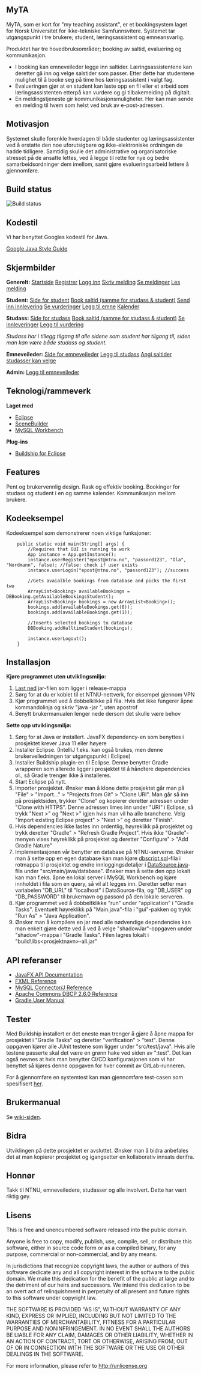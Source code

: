 ## MyTA
MyTA, som er kort for "my teaching assistant", er et bookingsystem laget for Norsk Universitet for Ikke-tekniske Samfunnsvitere. Systemet tar utgangspunkt i tre brukere; student, læringsassistent og emneansvarlig.

Produktet har tre hovedbruksområder; booking av saltid, evaluering og kommunikasjon. 

* I booking kan emneveileder legge inn saltider. Læringsassistentene kan deretter gå inn og velge salstider som passer. Etter dette har studentene mulighet til å booke seg på time hos læringsassistent i valgt fag.
* Evalueringen gjør at en student kan laste opp en fil eller et arbeid som læringsassistenten etterpå kan vurdere og gi tilbakemelding på digitalt. 
* En meldingstjeneste gir kommunikasjonsmuligheter. Her kan man sende en melding til hvem som helst ved bruk av e-post-adressen.

## Motivasjon
Systemet skulle forenkle hverdagen til både studenter og læringsassistenter ved å erstatte den noe uforutsigbare og ikke-elektroniske ordningen de hadde tidligere. Samtidig skulle det administrative og organisatoriske stresset på de ansatte lettes, ved å legge til rette for nye og bedre samarbeidsordninger dem imellom, samt gjøre evalueringsarbeid lettere å gjennomføre. 


## Build status
![Build status](https://gitlab.stud.idi.ntnu.no/programvareutvikling-v19/gruppe-18/badges/master/build.svg)

## Kodestil
Vi har benyttet Googles kodestil for Java.

[Google Java Style Guide](https://google.github.io/styleguide/javaguide.html)
 
## Skjermbilder
**Generelt:**
[Startside](https://gitlab.stud.idi.ntnu.no/programvareutvikling-v19/gruppe-18/wikis/uploads/39aeab2301a6e21659cb7196d3073bd9/home.PNG)
[Registrer](https://gitlab.stud.idi.ntnu.no/programvareutvikling-v19/gruppe-18/wikis/uploads/dee04af6a46149a072a90658f3cb5ade/register.PNG)
[Logg inn](https://gitlab.stud.idi.ntnu.no/programvareutvikling-v19/gruppe-18/wikis/uploads/931020e275b48f0e6f06f59a8ce3f97b/login.PNG)
[Skriv melding](https://gitlab.stud.idi.ntnu.no/programvareutvikling-v19/gruppe-18/wikis/uploads/884c35ed0876e79ffc007e430de5be6f/writemessage.PNG)
[Se meldinger](https://gitlab.stud.idi.ntnu.no/programvareutvikling-v19/gruppe-18/wikis/uploads/07050a8e1d8140a840527ff22bd17d30/viewmessages.PNG)
[Les melding](https://gitlab.stud.idi.ntnu.no/programvareutvikling-v19/gruppe-18/wikis/uploads/7702965156e0833baf4140dbd41258cc/readmessage.PNG)

**Student:**
[Side for student](https://gitlab.stud.idi.ntnu.no/programvareutvikling-v19/gruppe-18/wikis/uploads/e1ab21869e9adbc025b4bf3c650f508d/studentpage.PNG)
[Book saltid (samme for studass & student)](https://gitlab.stud.idi.ntnu.no/programvareutvikling-v19/gruppe-18/wikis/uploads/0274c86e803443c358b1e1a9c84a7f30/bookassistanttimes.PNG)
[Send inn innlevering](https://gitlab.stud.idi.ntnu.no/programvareutvikling-v19/gruppe-18/wikis/uploads/fccfae15f0264683775734ff05992ee4/uploadassignment.PNG)
[Se vurderinger](https://gitlab.stud.idi.ntnu.no/programvareutvikling-v19/gruppe-18/wikis/uploads/27da5d0dfaa55e8f1af1a417603d32bc/viewevaluations.PNG)
[Legg til emne](https://gitlab.stud.idi.ntnu.no/programvareutvikling-v19/gruppe-18/wikis/uploads/67f94fdde1c70490f2c4790b6368d975/addsubject.PNG)
[Kalender](https://gitlab.stud.idi.ntnu.no/programvareutvikling-v19/gruppe-18/wikis/uploads/f9d6e57ee8a67fb0f2ba95798575b114/calendar.PNG)

**Studass:**
[Side for studass](https://gitlab.stud.idi.ntnu.no/programvareutvikling-v19/gruppe-18/wikis/uploads/47f077d6b696a15eeabb7aa26a4f4b8b/assistantpage.PNG)
[Book saltid (samme for studass & student)](https://gitlab.stud.idi.ntnu.no/programvareutvikling-v19/gruppe-18/wikis/uploads/0274c86e803443c358b1e1a9c84a7f30/bookassistanttimes.PNG)
[Se innleveringer](https://gitlab.stud.idi.ntnu.no/programvareutvikling-v19/gruppe-18/wikis/uploads/35eb5b94491ee935c9e6df67c7bde47a/viewassignments.PNG)
[Legg til vurdering](https://gitlab.stud.idi.ntnu.no/programvareutvikling-v19/gruppe-18/wikis/uploads/612e8acff67969d3f09e121ae91fbdd6/addevaluation.PNG)


*Studass har i tillegg tilgang til alle sidene som student har tilgang til, siden man kan være både studass og student.*

**Emneveileder:**
[Side for emneveileder](https://gitlab.stud.idi.ntnu.no/programvareutvikling-v19/gruppe-18/wikis/uploads/096437f4cd6db8787f10d4b98356ab15/supervisorpage.PNG)
[Legg til studass](https://gitlab.stud.idi.ntnu.no/programvareutvikling-v19/gruppe-18/wikis/uploads/9108f2e4781a7146e4d977f586ebc8a8/addassistant.PNG)
[Angi saltider studasser kan velge](https://gitlab.stud.idi.ntnu.no/programvareutvikling-v19/gruppe-18/wikis/uploads/d59a6c69c838d3f1835c6d4aff18ab1e/addassistanttimes.PNG)

**Admin:**
[Legg til emneveileder](https://gitlab.stud.idi.ntnu.no/programvareutvikling-v19/gruppe-18/wikis/uploads/17fb5d94321b75639d0b50f5030a9c77/addsupervisor.PNG)

## Teknologi/rammeverk
**Laget med**
- [Eclipse](https://www.eclipse.org/)
- [SceneBuilder](https://gluonhq.com/products/scene-builder/)
- [MySQL Workbench](https://www.mysql.com/products/workbench/)

**Plug-ins**
- [Buildship for Eclipse](https://projects.eclipse.org/projects/tools.buildship)

## Features
Pent og brukervennlig design. Rask og effektiv booking. Bookinger for studass og student i en og samme kalender. Kommunikasjon mellom brukere.

## Kodeeksempel
Kodeeksempel som demonstrerer noen viktige funksjoner:

```
	public static void main(String[] args) {
		//Requires that GUI is running to work
		App instance = App.getInstance();
		instance.userRegister("epost@ntnu.no", "passord123", "Ola", "Nordmann", false); //false: check if user exists
		instance.userLogin("epost@ntnu.no", "passord123"); //success
		
		//Gets avaialble bookings from database and picks the first two
		ArrayList<Booking> availableBookings = DBBooking.getAvailableBookingsStudent();
		ArrayList<Booking> bookings = new ArrayList<Booking>();
		bookings.add(availableBookings.get(0));
		bookings.add(availableBookings.get(1));
		
		//Inserts selected bookings to database
		DBBooking.addHalltimeStudent(bookings);
		
		instance.userLogout();
	}
```


## Installasjon
**Kjøre programmet uten utviklingsmiljø:**
1. [Last ned](release/myTA.jar) jar-filen som ligger i release-mappa
2. Sørg for at du er koblet til et NTNU-nettverk, for eksempel gjennom VPN
3. Kjør programmet ved å dobbelklikke på fila. Hvis det ikke fungerer åpne kommandolinja og skriv "java -jar <bane til fila>", uten apostrof
4. Benytt brukermanualen lenger nede dersom det skulle være behov

**Sette opp utviklingsmiljø:**
1.  Sørg for at Java er installert. JavaFX dependency-en som benyttes i prosjektet krever Java 11 eller høyere
2.  Installer Eclipse. (IntelliJ f.eks. kan også brukes, men denne brukerveiledningen tar utgangspunkt i Eclipse)
3.  Installer Buildship plugin-en til Eclipse. Denne benytter Gradle wrapperen som allerede ligger i prosjektet til å håndtere dependencies ol., så Gradle trenger ikke å installeres.
4.  Start Eclipse på nytt.
5.  Importer prosjektet. Ønsker man å klone dette prosjektet går man på "File" > "Import..." > "Projects from Git" > "Clone URI". Man går så inn på prosjektsiden, trykker "Clone" og kopierer deretter adressen under "Clone with HTTPS". Denne adressen limes inn under "URI" i Eclipse, så trykk "Next >" og "Next >" igjen hvis man vil ha alle branchene. Velg "Import existing Eclipse project" > "Next >" og deretter "Finish".
5.  Hvis dependencies ikke lastes inn ordentlig, høyreklikk på prosjektet og trykk deretter "Gradle" > "Refresh Gradle Project". Hvis ikke "Gradle"-menyen vises høyreklikk på prosjektet og deretter "Configure" > "Add Gradle Nature"
6.  Implementasjonen vår benytter en database på NTNU-serverne. Ønsker man å sette opp en egen database kan man kjøre [dbscript.sql](dbscript.sql)-fila i rotmappa til prosjektet og endre innloggingsdetaljer i [DataSource.java](src/main/java/database/DataSource.java)-fila under "src/main/java/database". Ønsker man å sette den opp lokalt kan man f.eks. åpne en lokal server i MySQL Workbench og kjøre innholdet i fila som en query, så vil alt legges inn. Deretter setter man variabelen "DB_URL" til "localhost" i DataSource-fila, og "DB_USER" og "DB_PASSWORD" til brukernavn og passord på den lokale serveren.
7.  Kjør programmet ved å dobbeltklikke "run" under "application" i "Gradle Tasks". Eventuelt høyreklikk på "Main.java"-fila i "gui"-pakken og trykk "Run As" > "Java Application".
8.  Ønsker man å kompilere en jar med alle nødvendige dependencies kan man enkelt gjøre dette ved å ved å velge "shadowJar"-oppgaven under "shadow"-mappa i "Gradle Tasks". Filen lagres lokalt i "build\libs\<prosjektnavn>-all.jar"

## API referanser
* [JavaFX API Documentation](https://openjfx.io/javadoc/11/)
* [FXML Reference](https://openjfx.io/javadoc/11/javafx.fxml/javafx/fxml/doc-files/introduction_to_fxml.html)
* [MySQL Connector/J Reference](https://dev.mysql.com/doc/connector-j/8.0/en/connector-j-reference.html)
* [Apache Commons DBCP 2.6.0 Reference](https://commons.apache.org/proper/commons-dbcp/xref/index.html)
* [Gradle User Manual](https://docs.gradle.org/current/userguide/userguide.html)
 
## Tester
Med Buildship installert er det eneste man trenger å gjøre å åpne mappa for prosjektet i "Gradle Tasks" og deretter "verification" > "test". Denne oppgaven kjører alle JUnit testene som ligger under "src/test/java". Hvis alle testene passerte skal det være en grønn hake ved siden av ":test". Det kan også nevnes at hvis man benytter CI/CD konfigurasjonen som vi har benyttet så kjøres denne oppgaven for hver commit av GitLab-runneren.

For å gjennomføre en systemtest kan man gjennomføre test-casen som spesifisert [her](https://gitlab.stud.idi.ntnu.no/programvareutvikling-v19/gruppe-18/wikis/testcases).

## Brukermanual
Se [wiki-siden](https://gitlab.stud.idi.ntnu.no/programvareutvikling-v19/gruppe-18/wikis/brukermanual).

## Bidra
Utviklingen på dette prosjektet er avsluttet. Ønsker man å bidra anbefales det at man kopierer prosjektet og igangsetter en kollaborativ innsats derifra.

## Honnør
Takk til NTNU, emneveiledere, studasser og alle involvert. Dette har vært riktig gøy.

## Lisens
This is free and unencumbered software released into the public domain.

Anyone is free to copy, modify, publish, use, compile, sell, or
distribute this software, either in source code form or as a compiled
binary, for any purpose, commercial or non-commercial, and by any
means.

In jurisdictions that recognize copyright laws, the author or authors
of this software dedicate any and all copyright interest in the
software to the public domain. We make this dedication for the benefit
of the public at large and to the detriment of our heirs and
successors. We intend this dedication to be an overt act of
relinquishment in perpetuity of all present and future rights to this
software under copyright law.

THE SOFTWARE IS PROVIDED "AS IS", WITHOUT WARRANTY OF ANY KIND,
EXPRESS OR IMPLIED, INCLUDING BUT NOT LIMITED TO THE WARRANTIES OF
MERCHANTABILITY, FITNESS FOR A PARTICULAR PURPOSE AND NONINFRINGEMENT.
IN NO EVENT SHALL THE AUTHORS BE LIABLE FOR ANY CLAIM, DAMAGES OR
OTHER LIABILITY, WHETHER IN AN ACTION OF CONTRACT, TORT OR OTHERWISE,
ARISING FROM, OUT OF OR IN CONNECTION WITH THE SOFTWARE OR THE USE OR
OTHER DEALINGS IN THE SOFTWARE.

For more information, please refer to <http://unlicense.org>

